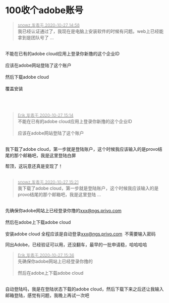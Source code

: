# 100收个adobe账号


<div class="quote"><blockquote><font size="2"><a href="https://www.hostloc.com/forum.php?mod=redirect&amp;goto=findpost&amp;pid=9359329&amp;ptid=758524" target="_blank"><font color="#999999">snowz 发表于 2020-10-27 14:58</font></a></font><br />
我已经认证通过了，我现在是电脑上安装软件的时候有问题。web上已经能拿到是团队号了 ...</blockquote></div><br />
不能在已有的adobe cloud应用上登录你新撸的这个企业ID<br />
<br />
应该在adobe网站登陆了这个账户<br />
<br />
然后下载adobe cloud<br />
<br />
覆盖安装<br />
<br />
<br />
<br />


<div class="quote"><blockquote><font size="2"><a href="https://www.hostloc.com/forum.php?mod=redirect&amp;goto=findpost&amp;pid=9359414&amp;ptid=758524" target="_blank"><font color="#999999">Erik 发表于 2020-10-27 15:14</font></a></font><br />
不能在已有的adobe cloud应用上登录你新撸的这个企业ID<br />
<br />
应该在adobe网站登陆了这个账户</blockquote></div><br />
我下载了adobe cloud，第一步就是登陆账户，这个时候我应该输入的是provo结尾的那个邮箱吧，我是这里登陆白屏

帮顶，这玩意还真是变现了！<br />
<br />
<img src="static/image/smiley/default/lol.gif" smilieid="12" border="0" alt="" /><img src="static/image/smiley/default/lol.gif" smilieid="12" border="0" alt="" /><img src="static/image/smiley/default/lol.gif" smilieid="12" border="0" alt="" />

<div class="quote"><blockquote><font size="2"><a href="https://www.hostloc.com/forum.php?mod=redirect&amp;goto=findpost&amp;pid=9359481&amp;ptid=758524" target="_blank"><font color="#999999">snowz 发表于 2020-10-27 15:21</font></a></font><br />
我下载了adobe cloud，第一步就是登陆账户，这个时候我应该输入的是provo结尾的那个邮箱吧，我是这里登陆 ...</blockquote></div><br />
先确保你adobe网站上已经登录你撸的<a href="mailto:xxx@ngs.privo.com">xxx@ngs.privo.com</a><br />
<br />
然后在adobe上下载adobe cloud<br />
<br />
安装adobe cloud 全程应该是自动登录<a href="mailto:xxx@ngs.privo.com">xxx@ngs.privo.com</a>&nbsp;&nbsp;不需要输入密码

同出Adobe，已经验证可以用，还没翻车，最早的一批申请稳，哈哈哈哈

<div class="quote"><blockquote><font size="2"><a href="https://www.hostloc.com/forum.php?mod=redirect&amp;goto=findpost&amp;pid=9359595&amp;ptid=758524" target="_blank"><font color="#999999">Erik 发表于 2020-10-27 15:36</font></a></font><br />
先确保你adobe网站上已经登录你撸的<br />
<br />
然后在adobe上下载adobe cloud</blockquote></div><br />
自动登陆吗，我是在登陆状态下载的adobe cloud，然后下载下来之后还让我输入邮箱登陆，感觉有问题，我晚上再试一次吧

